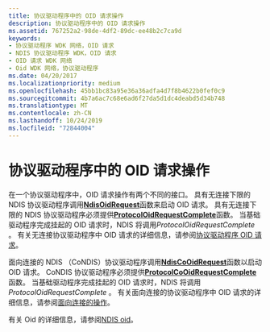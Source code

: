 ```yaml
---
title: 协议驱动程序中的 OID 请求操作
description: 协议驱动程序中的 OID 请求操作
ms.assetid: 767252a2-98de-4df2-89dc-ee48b2c7ca9d
keywords:
- 协议驱动程序 WDK 网络，OID 请求
- NDIS 协议驱动程序 WDK，OID 请求
- OID 请求 WDK 网络
- Oid WDK 网络，协议驱动程序
ms.date: 04/20/2017
ms.localizationpriority: medium
ms.openlocfilehash: 45bb1bc83a95e36a36adfa4d7f8b4622b0fef0c9
ms.sourcegitcommit: 4b7a6ac7c68e6ad6f27da5d1dc4deabd5d34b748
ms.translationtype: MT
ms.contentlocale: zh-CN
ms.lasthandoff: 10/24/2019
ms.locfileid: "72844004"
---
```

# <a name="oid-request-operations-in-a-protocol-driver"></a>协议驱动程序中的 OID 请求操作





在一个协议驱动程序中，OID 请求操作有两个不同的接口。 具有无连接下限的 NDIS 协议驱动程序调用[**NdisOidRequest**](https://docs.microsoft.com/windows-hardware/drivers/ddi/ndis/nf-ndis-ndisoidrequest)函数来启动 OID 请求。 具有无连接下限的 NDIS 协议驱动程序必须提供[**ProtocolOidRequestComplete**](https://docs.microsoft.com/windows-hardware/drivers/ddi/ndis/nc-ndis-protocol_oid_request_complete)函数。 当基础驱动程序完成挂起的 OID 请求时，NDIS 将调用*ProtocolOidRequestComplete* 。 有关无连接协议驱动程序中 OID 请求的详细信息，请参阅[协议驱动程序 OID 请求](protocol-driver-oid-requests.md)。

面向连接的 NDIS （CoNDIS）协议驱动程序调用[**NdisCoOidRequest**](https://docs.microsoft.com/windows-hardware/drivers/ddi/ndis/nf-ndis-ndiscooidrequest)函数以启动 OID 请求。 CoNDIS 协议驱动程序必须提供[**ProtocolCoOidRequestComplete**](https://docs.microsoft.com/windows-hardware/drivers/ddi/ndis/nc-ndis-protocol_co_oid_request_complete)函数。 当基础驱动程序完成挂起的 OID 请求时，NDIS 将调用*ProtocolOidRequestComplete* 。 有关面向连接的协议驱动程序中 OID 请求的详细信息，请参阅[面向连接的操作](connection-oriented-operations.md)。

有关 Oid 的详细信息，请参阅[NDIS oid](https://docs.microsoft.com/windows-hardware/drivers/ddi/_netvista/)。

 

 





